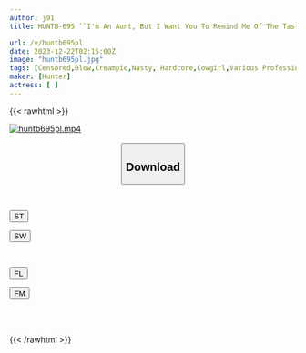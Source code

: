 ```yaml
---
author: j91
title: HUNTB-695 ``I'm An Aunt, But I Want You To Remind Me Of The Taste Of Your Dick Again!'' A Sexless And Frustrated Lady Who Has Never Had Sex, So Much So That She Forgets The Taste Of A Dick!

url: /v/huntb695pl
date: 2023-12-22T02:15:00Z
image: "huntb695pl.jpg"
tags: [Censored,Blow,Creampie,Nasty, Hardcore,Cowgirl,Various Professions,4HR+	 ]
maker: [Hunter]
actress: [ ]
---
```



{{< rawhtml >}}

<div class="video" data-videoid="qxJ424qO3DCzBeV">
    <a href="javascript:;">
        <img src="/v/huntb695pl/huntb695pl.jpg" width="WIDTH" height="HEIGHT" alt="huntb695pl.mp4" loading="lazy">
    </a>
</div>

<script type="text/javascript" src="https://j91.asia/asset/on-demand-st.js"></script>

<br>
  <link rel="stylesheet" href="https://j91.asia/asset/bs5.css">
  
  <center>
  <button class="btn btn-primary" type="button" data-bs-toggle="collapse" data-bs-target=".multi-collapse" aria-expanded="false" aria-controls="multiCollapseExample1 multiCollapseExample2"><h2>Download</h2></button></center>
</p>
<div class="row">
  <div class="col">
    <div class="collapse multi-collapse" id="multiCollapseExample1">
      <div class="card card-body">
	      	      <br>
<div class="buttons">  
<p><a href="https://streamtape.to/v/qxJ424qO3DCzBeV" target="_blank"><button class="btn-hover color-3"><i class="fa fa-download"></i> ST</button></a></p>
<p><a href="https://flaswish.com/lv9tzpxo9mnx" target="_blank"><button class="btn-hover color-2"><i class="fa fa-download"></i> SW</button></a></p></div>
    </div>
  </div>
</div>
  <div class="col">
    <div class="collapse multi-collapse" id="multiCollapseExample2">
      <div class="card card-body">
	      <br>
<div class="buttons">
<p><a href="javascript:;" target="_blank"><button class="btn-hover color-9"><i class="fa fa-download"></i> FL</button></a></p>
<p><a href="javascript:;" target="_blank"><button class="btn-hover color-8"><i class="fa fa-download"></i> FM</button></a></p></div>
<br><br>
      </div>
    </div>
  </div>
</div>

{{< /rawhtml >}}